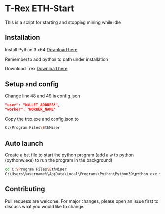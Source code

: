 # T-Rex ETH-Start

This is a script for starting and stopping mining while idle

## Installation

Install Python 3 x64 [Download here](https://www.python.org/downloads/)

Remember to add python to path under installation

Download Trex [Download here](https://github.com/trexminer/T-Rex/releases)

## Setup and config
Change line 48 and 49 in config.json
           
```json
"user": "WALLET_ADDRESS",
"worker": "WORKER_NAME"
```

Copy the trex.exe and config.json to 
```bash
C:\Program Files\EthMiner
```
## Auto launch
Create a bat file to start the python program (add a w to python (pythonw.exe) to run the program in the background)

```bash
cd C:\Program Files\EthMiner
C:\Users\%username%\AppData\Local\Programs\Python\Python39\python.exe start_eth.py 
```


## Contributing
Pull requests are welcome. For major changes, please open an issue first to discuss what you would like to change.
